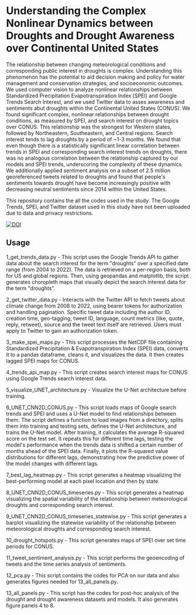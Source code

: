# Understanding the Complex Nonlinear Dynamics between Droughts and Drought Awareness over Continental United States

The relationship between changing meteorological conditions and corresponding public interest in droughts is complex. Understanding this phenomenon has the potential to aid decision making and policy for water management and conservation strategies, and socioeconomic outcomes. We used computer vision to analyze nonlinear relationships between Standardized Precipitation Evapotranspiration Index (SPEI) and Google Trends Search Interest, and we used Twitter data to asses awareness and sentiments abut droughts within the Continental United States (CONUS). We found significant complex, nonlinear relationships between drought conditions, as measured by SPEI, and search interest on drought topics over CONUS. This relationship was the strongest for Western states, followed by Northeastern, Southeastern, and Central regions. Search interest tends to lag droughts by a period of ~1-3 months. We found that even though there is a statistically significant linear correlation between trends in SPEI and corresponding search interest trends on droughts, there was no analogous correlation between the relationship captured by our models and SPEI trends, underscoring the complexity of these dynamics. We additionally applied sentiment analysis on a subset of 2.5 million georeferenced tweets related to droughts and found that people's sentiments towards drought have become increasingly positive with decreasing neutral sentiments since 2014 within the United States.

This repository contains the all the codes used in the study. The Google Trends, SPEI, and Twitter dataset used in this study have not been uploaded due to data and privacy restrictions.

[![DOI](https://zenodo.org/badge/674305649.svg)](https://zenodo.org/doi/10.5281/zenodo.8212807)

## Usage

1_get_trends_data.py - This script uses the Google Trends API to gather data about the search interest for the term "droughts" over a specified date range (from 2004 to 2022). The data is retrieved on a per-region basis, both for US and global regions. Then, using geopandas and matplotlib, the script generates choropleth maps that visually depict the search interest data for the term "droughts". 

 
2_get_twitter_data.py - Interacts with the Twitter API to fetch tweets about climate change from 2008 to 2022, using bearer tokens for authorization and handling pagination. Specific tweet data including the author ID, creation time, geo-tagging, tweet ID, language, count metrics (like, quote, reply, retweet), source and the tweet text itself are retrieved. Users must apply to Twitter to gain an authorization token.


3_make_spei_maps.py - This script processes the NetCDF file containing Standardized Precipitation & Evapotranspiration Index (SPEI) data, converts it to a pandas dataframe, cleans it, and visualizes the data. It then creates lagged SPEI maps for CONUS.

4_trends_api_map.py - This script creates search interest maps for CONUS using Google Trends search interest data.

5_visualize_UNET_architecture.py - Visualize the U-Net architecture before training.

6_UNET_CNN2D_CONUS.py - This script loads maps of Google search trends and SPEI and uses a U-Net model to find relationships between them. The script defines a function to load images from a directory, splits them into training and testing sets, defines the U-Net architecture, and trains the U-Net model. After training, it calculates the average R-squared score on the test set. It repeats this for different time lags, testing the model's performance when the trends data is shifted a certain number of months ahead of the SPEI data. Finally, it plots the R-squared value distributions for different lags, demonstrating how the predictive power of the model changes with different lags.

7_best_lag_heatmap.py - This script generates a heatmap visualizing the best-performing model at each pixel location and then by state.


8_UNET_CNN2D_CONUS_timeseries.py - This script generates a heatmap visualizing the spatial variability of the relationship between meteorological droughts and corresponding search interest.

9_UNET_CNN2D_CONUS_timeseries_statewise.py - This script generates a barplot visualizing the statewise variability of the relationship between meteorological droughts and corresponding search interest.

10_drought_hotspots.py - This script generates maps of SPEI over set time periods for CONUS.

11_tweet_sentiment_analysis.py - This script performs the geoencoding of tweets and the time series analysis of sentiments. 

12_pca.py - This script contains the codes for PCA on our data and also generates figures needed for 13_all_panels.py.

13_all_panels.py - This script has the codes for post-hoc analysis of the drought and drought awareness datasets and models. It also generates figure panels 4 to 8.


